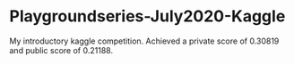 # Playgroundseries-July2020-Kaggle
My introductory kaggle competition. Achieved a private score of 0.30819 and public score of 0.21188.
